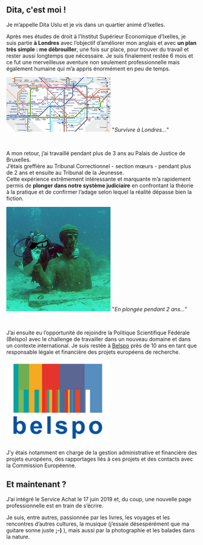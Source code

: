 <link rel="stylesheet" href="S2.css">
<link rel="stylesheet" href="foghorn2.css">

## Dita, c'est moi ! 

Je m’appelle Dita Uslu et je vis dans un quartier animé d’Ixelles.

Après mes études de droit à l’Institut Supérieur Economique d’Ixelles, je suis partie **à Londres** avec l’objectif d’améliorer mon anglais et avec **un plan très simple : me débrouiller**, une fois sur place, pour trouver du travail et rester aussi longtemps que nécessaire. Je suis finalement restée 6 mois et ce fut une merveilleuse aventure non seulement professionnelle mais également humaine qui m’a appris énormément en peu de temps.

![](metro_Londres.png) "*Survivre à Londres...*"

&nbsp;

A mon retour, j’ai travaillé pendant plus de 3 ans au Palais de Justice de Bruxelles.  
J’étais greffière au Tribunal Correctionnel - section m&oelig;urs - pendant plus de 2 ans et ensuite au Tribunal de la Jeunesse.  
Cette expérience extrêmement intéressante et marquante m’a rapidement permis de **plonger dans notre système judiciaire** en confrontant la théorie à la pratique et de confirmer l’adage selon lequel la réalité dépasse bien la fiction.

![](plongee.png) "*En plongée pendant 2 ans...*"

&nbsp; 

J’ai ensuite eu l’opportunité de rejoindre la Politique Scientifique Fédérale (Belspo) avec le challenge de travailler dans un nouveau domaine et dans un contexte international. Je suis restée à [Belspo](https://www.belspo.be/) près de 10 ans en tant que responsable légale et financière des projets européens de recherche.  

![](belspo.png)

J’y étais notamment en charge de la gestion administrative et financière des projets européens, des rapportages liés à ces projets et des contacts avec la Commission Européenne.

## Et maintenant ?

J’ai intégré le Service Achat le 17 juin 2019 et, du coup, une nouvelle page professionnelle est en train de s’écrire.

Je suis, entre autres, passionnée par les livres, les voyages et les rencontres d’autres cultures, la musique (j’essaie désespérément que ma guitare sonne juste **;-)** ), mais aussi par la photographie et les balades dans la nature.

